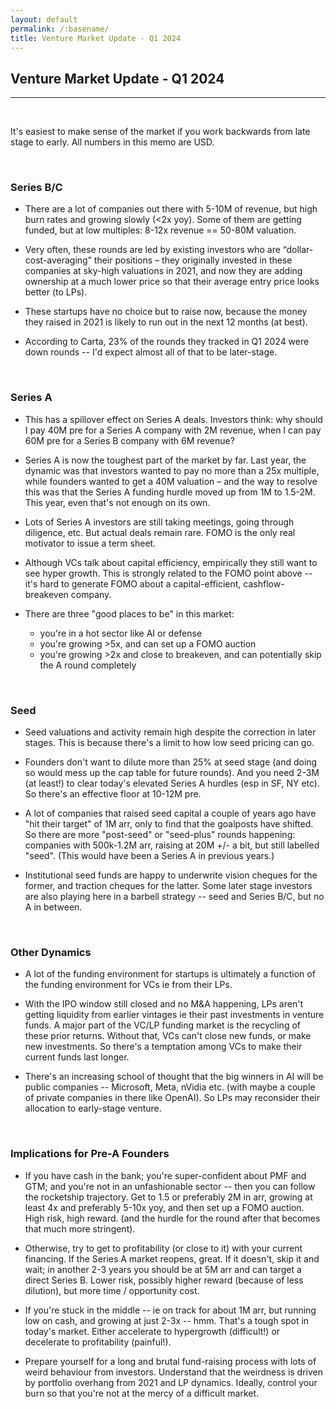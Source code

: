 ```yaml
---
layout: default
permalink: /:basename/
title: Venture Market Update - Q1 2024
---
```


## Venture Market Update - Q1 2024

----

<br/>

It's easiest to make sense of the market if you work backwards from late stage to early.  All numbers in this memo are USD.

<br/>

### Series B/C

* There are a lot of companies out there with 5-10M of revenue, but high burn rates and growing slowly (<2x yoy). Some of them are getting funded, but at low multiples: 8-12x revenue == 50-80M valuation. 

* Very often, these rounds are led by existing investors who are “dollar-cost-averaging” their positions – they originally invested in these companies at sky-high valuations in 2021, and now they are adding ownership at a much lower price so that their average entry price looks better (to LPs).  

* These startups have no choice but to raise now, because the money they raised in 2021 is likely to run out in the next 12 months (at best).

* According to Carta, 23% of the rounds they tracked in Q1 2024 were down rounds -- I'd expect almost all of that to be later-stage.

<br/>

### Series A

* This has a spillover effect on Series A deals.  Investors think: why should I pay 40M pre for a Series A company with 2M revenue, when I can pay 60M pre for a Series B company with 6M revenue? 

* Series A is now the toughest part of the market by far. Last year, the dynamic was that investors wanted to pay no more than a 25x multiple, while founders wanted to get a 40M valuation – and the way to resolve this was that the Series A funding hurdle moved up from 1M to 1.5-2M.  This year, even that's not enough on its own.

* Lots of Series A investors are still taking meetings, going through diligence, etc.  But actual deals remain rare. FOMO is the only real motivator to issue a term sheet. 

* Although VCs talk about capital efficiency, empirically they still want to see hyper growth.  This is strongly related to the FOMO point above -- it's hard to generate FOMO about a capital-efficient, cashflow-breakeven company.  

* There are three "good places to be" in this market:  
	* you're in a hot sector like AI or defense  
	* you're growing >5x, and can set up a FOMO auction   
	* you're growing >2x and close to breakeven, and can potentially skip the A round completely  


<br/>

### Seed

* Seed valuations and activity remain high despite the correction in later stages.  This is because there's a limit to how low seed pricing can go.  

* Founders don't want to dilute more than 25% at seed stage (and doing so would mess up the cap table for future rounds).  And you need 2-3M (at least!) to clear today's elevated Series A hurdles (esp in SF, NY etc).  So there's an effective floor at 10-12M pre.  

* A lot of companies that raised seed capital a couple of years ago have "hit their target" of 1M arr, only to find that the goalposts have shifted.  So there are more "post-seed" or "seed-plus" rounds happening: companies with 500k-1.2M arr, raising at 20M +/- a bit, but still labelled "seed".  (This would have been a Series A in previous years.)  

* Institutional seed funds are happy to underwrite vision cheques for the former, and traction cheques for the latter.  Some later stage investors are also playing here in a barbell strategy -- seed and Series B/C, but no A in between.  

<br/>

### Other Dynamics

* A lot of the funding environment for startups is ultimately a function of the funding environment for VCs ie from their LPs.  

* With the IPO window still closed and no M&A happening, LPs aren't getting liquidity from earlier vintages ie their past investments in venture funds.  A major part of the VC/LP funding market is the recycling of these prior returns.  Without that, VCs can't close new funds, or make new investments.  So there's a temptation among VCs to make their current funds last longer.

* There's an increasing school of thought that the big winners in AI will be public companies -- Microsoft, Meta, nVidia etc.  (with maybe a couple of private companies in there like OpenAI).  So LPs may reconsider their allocation to early-stage venture.

<br/>

### Implications for Pre-A Founders

* If you have cash in the bank; you're super-confident about PMF and GTM; and you're not in an unfashionable sector -- then you can follow the rocketship trajectory.  Get to 1.5 or preferably 2M in arr, growing at least 4x and preferably 5-10x yoy, and then set up a FOMO auction.  High risk, high reward.  (and the hurdle for the round after that becomes that much more stringent).

* Otherwise, try to get to profitability (or close to it) with your current financing.  If the Series A market reopens, great.  If it doesn't, skip it and wait; in another 2-3 years you should be at 5M arr and can target a direct Series B.  Lower risk, possibly higher reward (because of less dilution), but more time / opportunity cost.

* If you're stuck in the middle -- ie on track for about 1M arr, but running low on cash, and growing at just 2-3x -- hmm.  That's a tough spot in today's market.  Either accelerate to hypergrowth (difficult!) or decelerate to profitability (painful!).

* Prepare yourself for a long and brutal fund-raising process with lots of weird behaviour from investors.  Understand that the weirdness is driven by portfolio overhang from 2021 and LP dynamics.  Ideally, control your burn so that you're not at the mercy of a difficult market.



<br/>
<br/>
<br/>
